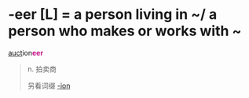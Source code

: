 # -eer [L] = a person living in ~/ a person who makes or works with ~

[auct](_aug_.md)ion<b style="color: #C71585;">eer</b>
> n. 拍卖商
>
> 另看词缀 [-ion](-ion.md)